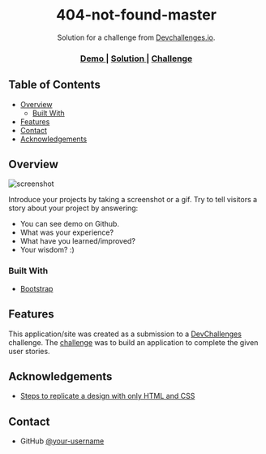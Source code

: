 <!-- Please update value in the {}  -->

<h1 align="center">404-not-found-master</h1>

<div align="center">
   Solution for a challenge from  <a href="http://devchallenges.io" target="_blank">Devchallenges.io</a>.
</div>

<div align="center">
  <h3>
    <a href="https://riaz9191.github.io/404-not-found-master/">
      Demo
    </a>
    <span> | </span>
    <a href="https://github.com/riaz9191/404-not-found-master">
      Solution
    </a>
    <span> | </span>
    <a href="https://devchallenges.io/challenges/wBunSb7FPrIepJZAg0sY">
      Challenge
    </a>
  </h3>
</div>

<!-- TABLE OF CONTENTS -->

## Table of Contents

- [Overview](#overview)
  - [Built With](#built-with)
- [Features](#features)
- [Contact](#contact)
- [Acknowledgements](#acknowledgements)

<!-- OVERVIEW -->

## Overview

![screenshot](https://user-images.githubusercontent.com/59990909/229270016-9ddc0e64-83c6-4484-a16e-0f80efc8e6a7.png)

Introduce your projects by taking a screenshot or a gif. Try to tell visitors a story about your project by answering:

- You can see demo on Github.
- What was your experience?
- What have you learned/improved?
- Your wisdom? :)

### Built With

<!-- This section should list any major frameworks that you built your project using. Here are a few examples.-->

- [Bootstrap](https://getbootstrap.com/)

## Features

<!-- List the features of your application or follow the template. Don't share the figma file here :) -->

This application/site was created as a submission to a [DevChallenges](https://devchallenges.io/challenges) challenge. The [challenge](https://devchallenges.io/challenges/wBunSb7FPrIepJZAg0sY) was to build an application to complete the given user stories.

## Acknowledgements

<!-- This section should list any articles or add-ons/plugins that helps you to complete the project. This is optional but it will help you in the future. For exmpale -->

- [Steps to replicate a design with only HTML and CSS](https://devchallenges-blogs.web.app/how-to-replicate-design/)
<!-- - [Node.js](https://nodejs.org/)
- [Marked - a markdown parser](https://github.com/chjj/marked) -->

## Contact

<!-- - Website [your-website.com](https://{your-web-site-link}) -->

- GitHub [@your-username](https://{github.com/riaz9191})
<!-- - Twitter [@your-twitter](https://{twitter.com/your-username}) -->

